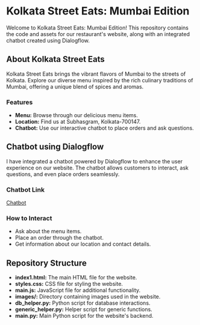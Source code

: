# Kolkata Street Eats: Mumbai Edition

Welcome to Kolkata Street Eats: Mumbai Edition! This repository contains the code and assets for our restaurant's website, along with an integrated chatbot created using Dialogflow.

## About Kolkata Street Eats

Kolkata Street Eats brings the vibrant flavors of Mumbai to the streets of Kolkata. Explore our diverse menu inspired by the rich culinary traditions of Mumbai, offering a unique blend of spices and aromas.

### Features

- **Menu:** Browse through our delicious menu items.
- **Location:** Find us at Subhasgram, Kolkata-700147.
- **Chatbot:** Use our interactive chatbot to place orders and ask questions.

## Chatbot using Dialogflow

I have integrated a chatbot powered by Dialogflow to enhance the user experience on our website. The chatbot allows customers to interact, ask questions, and even place orders seamlessly.

### Chatbot Link
[Chatbot](https://bot.dialogflow.com/796491b2-b127-48ab-89ac-3dc82a0c1f00)

### How to Interact
- Ask about the menu items.
- Place an order through the chatbot.
- Get information about our location and contact details.

## Repository Structure

- **index1.html:** The main HTML file for the website.
- **styles.css:** CSS file for styling the website.
- **main.js:** JavaScript file for additional functionality.
- **images/:** Directory containing images used in the website.
- **db_helper.py:** Python script for database interactions.
- **generic_helper.py:** Helper script for generic functions.
- **main.py:** Main Python script for the website's backend.


